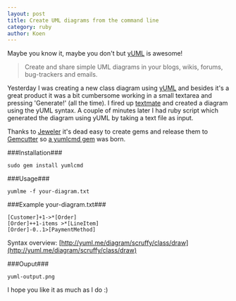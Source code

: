 ```yaml
---
layout: post
title: Create UML diagrams from the command line
category: ruby
author: Koen
---
```

Maybe you know it, maybe you don't but [yUML](http://yuml.me) is awesome!

> Create and share simple UML diagrams in your blogs, wikis, forums, bug-trackers and emails.

Yesterday I was creating a new class diagram using [yUML](http://yuml.me) and besides it's a great product it was a bit cumbersome working in a small textarea and pressing 'Generate!' (all the time). I fired up [textmate](http://macromates.com) and created a diagram using the yUML syntax. A couple of minutes later I had ruby script which generated the diagram using yUML by taking a text file as input.

Thanks to [Jeweler](http://github.com/technicalpickles/jeweler) it's dead easy to create gems and release them to [Gemcutter](http://gemcutter.org/) so [a yumlcmd gem](http://gemcutter.org/gems/yumlcmd) was born.

###Installation###

`sudo gem install yumlcmd`

###Usage###

`yumlme -f your-diagram.txt`

###Example your-diagram.txt###


`[Customer]+1->*[Order]`  
`[Order]++1-items >*[LineItem]`  
`[Order]-0..1>[PaymentMethod]`
	
Syntax overview: [http://yuml.me/diagram/scruffy/class/draw](http://yuml.me/diagram/scruffy/class/draw)

###Ouput###

`yuml-output.png`

I hope you like it as much as I do :)